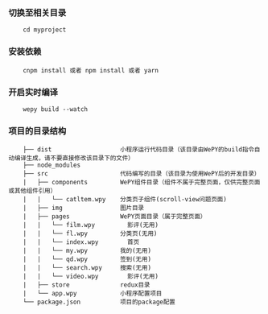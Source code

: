### 切换至相关目录
		cd myproject
### 安装依赖
		cnpm install 或者 npm install 或者 yarn
### 开启实时编译
		wepy build --watch
### 项目的目录结构

		├── dist                   小程序运行代码目录（该目录由WePY的build指令自动编译生成，请不要直接修改该目录下的文件）
		├── node_modules           
		├── src                    代码编写的目录（该目录为使用WePY后的开发目录）
		|   ├── components         WePY组件目录（组件不属于完整页面，仅供完整页面或其他组件引用）
		|   |   └── catltem.wpy    分类页子组件(scroll-view问题页面)
		|   ├── img                图片目录
		|   ├── pages              WePY页面目录（属于完整页面）
		|   |   └── film.wpy	     影评(无用)
		|   |   └── fl.wpy	   	   分类页(无用)
		|   |   └── index.wpy	     首页
		|   |   └── my.wpy	   	   我的(无用)
		|   |   └── qd.wpy	   	   签到(无用)
		|   |   └── search.wpy	   搜索(无用)
		|   |   └── video.wpy	     影评(无用)
		|   ├── store              redux目录
		|   └── app.wpy            小程序配置项目
		└── package.json           项目的package配置
   
